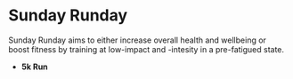 # Sunday Runday

Sunday Runday aims to either increase overall health and wellbeing or boost fitness by training at low-impact and -intesity in a pre-fatigued state.

- **5k Run**
